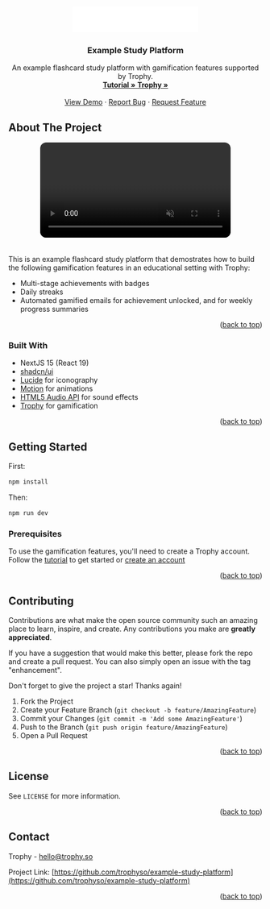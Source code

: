 <a id="readme-top"></a>

<br />

<div align="center">
  <a href="https://github.com/trophyso/example-study-platform">
    <img src="assets/logo_dark.svg" alt="Trophy" width="250" height="50">
  </a>

<h3 align="center">Example Study Platform</h3>
  <p align="center">
    An example flashcard study platform with gamification features supported by Trophy.
    <br />
    <a href="https://docs.trophy.so/guides/tutorials/how-to-build-a-gamified-study-platform">
        <strong>Tutorial »</strong>
    </a>
    <a href="http://trophy.so?utm_source=github&utm_medium=example-apps&utm_campaign=example-study-app">
        <strong>Trophy »</strong>
    </a>
    <br />
    <br />
    <a href="https://github.com/trophyso/example-study-platform">View Demo</a>
    &middot;
    <a href="https://github.com/trophyso/example-study-platform/issues/new?labels=bug&template=bug-report---.md">Report Bug</a>
    &middot;
    <a href="https://github.com/trophyso/example-study-platform/issues/new?labels=enhancement&template=feature-request---.md">Request Feature</a>
  </p>
</div>

<!-- ABOUT THE PROJECT -->

## About The Project

<div align="center">
  <video width="75%" autoplay loop muted playsinline style="border-radius: 12px;">
    <source src="assets/demo.mp4" type="video/mp4">
    Your browser does not support the video tag.
  </video>
</div>

<br />

This is an example flashcard study platform that demostrates how to build the following gamification features in an educational setting with Trophy:

- Multi-stage achievements with badges
- Daily streaks
- Automated gamified emails for achievement unlocked, and for weekly progress summaries

<p align="right">(<a href="#readme-top">back to top</a>)</p>

### Built With

- NextJS 15 (React 19)
- [shadcn/ui](https://ui.shadcn.com)
- [Lucide](https://lucide.dev/icons) for iconography
- [Motion](https://motion.dev/) for animations
- [HTML5 Audio API](https://developer.mozilla.org/en-US/docs/Web/API/Web_Audio_API) for sound effects
- [Trophy](http://trophy.so?utm_source=github&utm_medium=example-apps&utm_campaign=example-study-app) for gamification

<p align="right">(<a href="#readme-top">back to top</a>)</p>

<!-- GETTING STARTED -->

## Getting Started

First:

```bash
npm install
```

Then:

```bash
npm run dev
```

### Prerequisites

To use the gamification features, you'll need to create a Trophy account. Follow the [tutorial](https://docs.trophy.so/guides/tutorials/how-to-build-a-gamified-study-platform) to get started or [create an account](http://app.trophy.so/sign-up?utm_source=github&utm_medium=example-apps&utm_campaign=example-study-app)

<p align="right">(<a href="#readme-top">back to top</a>)</p>

<!-- CONTRIBUTING -->

## Contributing

Contributions are what make the open source community such an amazing place to learn, inspire, and create. Any contributions you make are **greatly appreciated**.

If you have a suggestion that would make this better, please fork the repo and create a pull request. You can also simply open an issue with the tag "enhancement".

Don't forget to give the project a star! Thanks again!

1. Fork the Project
2. Create your Feature Branch (`git checkout -b feature/AmazingFeature`)
3. Commit your Changes (`git commit -m 'Add some AmazingFeature'`)
4. Push to the Branch (`git push origin feature/AmazingFeature`)
5. Open a Pull Request

<p align="right">(<a href="#readme-top">back to top</a>)</p>

<!-- LICENSE -->

## License

See `LICENSE` for more information.

<p align="right">(<a href="#readme-top">back to top</a>)</p>

<!-- CONTACT -->

## Contact

Trophy - hello@trophy.so

Project Link: [https://github.com/trophyso/example-study-platform](https://github.com/trophyso/example-study-platform)

<p align="right">(<a href="#readme-top">back to top</a>)</p>
